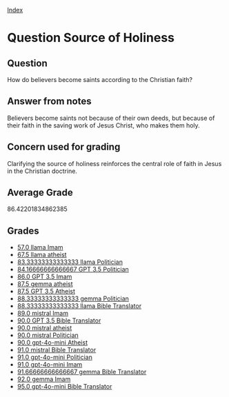 
[Index](../../index.md)
# Question Source of Holiness
## Question
How do believers become saints according to the Christian faith?

## Answer from notes
Believers become saints not because of their own deeds, but because of their faith in the saving work of Jesus Christ, who makes them holy.

## Concern used for grading
Clarifying the source of holiness reinforces the central role of faith in Jesus in the Christian doctrine.

## Average Grade
86.42201834862385

## Grades
 * [57.0 llama Imam](../answers/llama_Imam/Source_of_Holiness.md)
 * [67.5 llama atheist](../answers/llama_atheist/Source_of_Holiness.md)
 * [83.33333333333333 llama Politician](../answers/llama_Politician/Source_of_Holiness.md)
 * [84.16666666666667 GPT 3.5 Politician](../answers/GPT_3.5_Politician/Source_of_Holiness.md)
 * [86.0 GPT 3.5 Imam](../answers/GPT_3.5_Imam/Source_of_Holiness.md)
 * [87.5 gemma atheist](../answers/gemma_atheist/Source_of_Holiness.md)
 * [87.5 GPT 3.5 Atheist](../answers/GPT_3.5_Atheist/Source_of_Holiness.md)
 * [88.33333333333333 gemma Politician](../answers/gemma_Politician/Source_of_Holiness.md)
 * [88.33333333333333 llama Bible Translator](../answers/llama_Bible_Translator/Source_of_Holiness.md)
 * [89.0 mistral Imam](../answers/mistral_Imam/Source_of_Holiness.md)
 * [90.0 GPT 3.5 Bible Translator](../answers/GPT_3.5_Bible_Translator/Source_of_Holiness.md)
 * [90.0 mistral atheist](../answers/mistral_atheist/Source_of_Holiness.md)
 * [90.0 mistral Politician](../answers/mistral_Politician/Source_of_Holiness.md)
 * [90.0 gpt-4o-mini Atheist](../answers/gpt-4o-mini_Atheist/Source_of_Holiness.md)
 * [91.0 mistral Bible Translator](../answers/mistral_Bible_Translator/Source_of_Holiness.md)
 * [91.0 gpt-4o-mini Politician](../answers/gpt-4o-mini_Politician/Source_of_Holiness.md)
 * [91.0 gpt-4o-mini Imam](../answers/gpt-4o-mini_Imam/Source_of_Holiness.md)
 * [91.66666666666667 gemma Bible Translator](../answers/gemma_Bible_Translator/Source_of_Holiness.md)
 * [92.0 gemma Imam](../answers/gemma_Imam/Source_of_Holiness.md)
 * [95.0 gpt-4o-mini Bible Translator](../answers/gpt-4o-mini_Bible_Translator/Source_of_Holiness.md)
